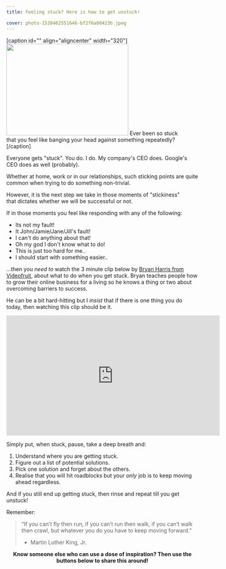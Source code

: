 ```yaml
---
title: Feeling stuck? Here is how to get unstuck!

cover: photo-1520462551646-bf2f6a00423b.jpeg
---
```


[caption id="" align="aligncenter" width="320"]<img class="" src="https://lifeconfusions.files.wordpress.com/2014/10/ed-bang-head-o.gif?w=620" alt="" width="320" height="240" /> Ever been so stuck that you feel like banging your head against something repeatedly?[/caption]

Everyone gets "stuck". You do. I do. My company's CEO does. Google's CEO does as well (probably).

Whether at home, work or in our relationships, such sticking points are quite common when trying to do something non-trivial.

However, it is the next step we take in those moments of "stickiness" that dictates whether we will be successful or not.

If in those moments you feel like responding with any of the following:
<ul>
	<li>Its not my fault!</li>
	<li>It John/Jamie/Jane/Jill's fault!</li>
	<li>I can't do anything about that!</li>
	<li>Oh my god I don't know what to do!</li>
	<li>This is just too hard for me..</li>
	<li>I should start with something easier..</li>
</ul>
...then you <em>need to</em> watch the 3 minute clip below by <a href="http://videofruit.com/" target="_blank">Bryan Harris from Videofruit</a>, about what to do when you get stuck. Bryan teaches people how to grow their online business for a living so he knows a thing or two about overcoming barriers to success.

He can be a bit hard-hitting but I <em>insist </em>that if there is one thing you do today, then watching this clip should be it.

<iframe src="https://www.youtube.com/embed/CPa3E8yis0I" width="560" height="315" frameborder="0" allowfullscreen="allowfullscreen"></iframe>

Simply put, when stuck, pause, take a deep breath and:
<ol>
	<li>Understand where you are getting stuck.</li>
	<li>Figure out a list of potential solutions.</li>
	<li>Pick one solution and forget about the others.</li>
	<li>Realise that you will hit roadblocks but your <i>only</i> job is to keep moving ahead regardless.</li>
</ol>
And if you still end up getting stuck, then rinse and repeat till you get unstuck!

Remember:
<blockquote>“If you can’t fly then run, if you can’t run then walk, if you can’t walk then crawl, but whatever you do you have to keep moving forward.”

- Martin Luther King, Jr.</blockquote>
<p style="text-align: center;"><strong>Know someone else who can use a dose of inspiration? Then use the buttons below to share this around!</strong></p>
